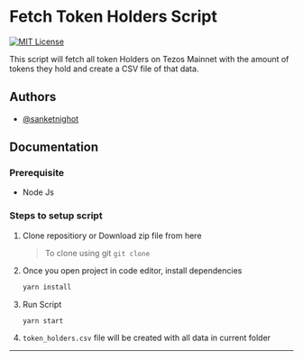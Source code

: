 
# Fetch Token Holders Script

[![MIT License](https://img.shields.io/badge/License-MIT-green.svg)](https://choosealicense.com/licenses/mit/)

This script will fetch all token Holders on Tezos Mainnet with the amount of tokens they hold and create a CSV file of that data.

## Authors

- [@sanketnighot](https://www.github.com/sanketnighot)

## Documentation

### Prerequisite

- Node Js

### Steps to setup script

1. Clone repositiory or Download zip file from here
    > To clone using git `git clone`

2. Once you open project in code editor, install dependencies

    ```bash
    yarn install
    ```

3. Run Script

    ```bash
    yarn start
    ```

4. `token_holders.csv` file will be created with all data in current folder

---
